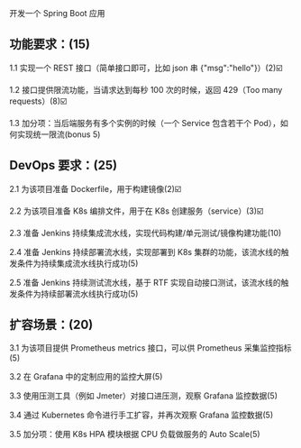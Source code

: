 开发一个 Spring Boot 应用



## 功能要求：(15)

1.1 实现一个 REST 接口（简单接口即可，比如 json 串 {"msg":"hello"}）(2)☑️

1.2 接口提供限流功能，当请求达到每秒 100 次的时候，返回 429（Too many requests）(8)☑️

1.3 加分项：当后端服务有多个实例的时候（一个 Service 包含若干个 Pod），如何实现统一限流(bonus 5)



## DevOps 要求：(25)

2.1 为该项目准备 Dockerfile，用于构建镜像(2)☑️

2.2 为该项目准备 K8s 编排文件，用于在 K8s 创建服务（service）(3)☑️

2.3 准备 Jenkins 持续集成流水线，实现代码构建/单元测试/镜像构建功能(10)

2.4 准备 Jenkins 持续部署流水线，实现部署到 K8s 集群的功能，该流水线的触发条件为持续集成流水线执行成功(5)

2.5 准备 Jenkins 持续测试流水线，基于 RTF 实现自动接口测试，该流水线的触发条件为持续部署流水线执行成功(5)



## 扩容场景：(20)

3.1 为该项目提供 Prometheus metrics 接口，可以供 Prometheus 采集监控指标(5)

3.2 在 Grafana 中的定制应用的监控大屏(5)

3.3 使用压测工具（例如 Jmeter）对接口进压测，观察 Grafana 监控数据(5)

3.4 通过 Kubernetes 命令进行手工扩容，并再次观察 Grafana 监控数据(5)

3.5 加分项：使用 K8s HPA 模块根据 CPU 负载做服务的 Auto Scale(5)